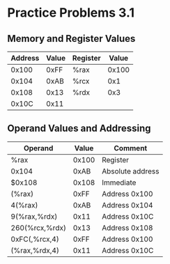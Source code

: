 # Practice Problems 3.1

## Memory and Register Values

| Address | Value | Register | Value |
|---------|-------|----------|-------|
| 0x100   | 0xFF  | %rax     | 0x100 |
| 0x104   | 0xAB  | %rcx     | 0x1   |
| 0x108   | 0x13  | %rdx     | 0x3   |
| 0x10C   | 0x11  |          |       |

## Operand Values and Addressing

| Operand        | Value | Comment          |
|----------------|-------|------------------|
| %rax           | 0x100 | Register         |
| 0x104          | 0xAB  | Absolute address |
| $0x108         | 0x108 | Immediate        |
| (%rax)         | 0xFF  | Address 0x100    |
| 4(%rax)        | 0xAB  | Address 0x104    |
| 9(%rax,%rdx)   | 0x11  | Address 0x10C    |
| 260(%rcx,%rdx) | 0x13  | Address 0x108    |
| 0xFC(,%rcx,4)  | 0xFF  | Address 0x100    |
| (%rax,%rdx,4)  | 0x11  | Address 0x10C    |
